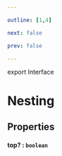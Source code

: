 ```yaml
---

outline: [1,4]

next: false

prev: false

---
```


export Interface
# Nesting

## Properties

#### top? : `boolean`
